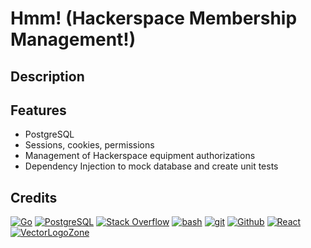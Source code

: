 # Hmm! (Hackerspace Membership Management!)

## Description


## Features

* PostgreSQL
* Sessions, cookies, permissions
* Management of Hackerspace equipment authorizations
* Dependency Injection to mock database and create unit tests


## Credits

[![Go](https://www.vectorlogo.zone/logos/golang/golang-ar21.svg)](https://golang.org/ "Golang")
[![PostgreSQL](https://www.vectorlogo.zone/logos/postgresql/postgresql-ar21.svg)](https://www.postgresql.org/ "PostgreSQL")
[![Stack Overflow](https://www.vectorlogo.zone/logos/stackoverflow/stackoverflow-ar21.svg)](https://stackoverflow.com/ "Stack Overflow")
[![bash](https://www.vectorlogo.zone/logos/gnu_bash/gnu_bash-ar21.svg)](https://www.gnu.org/software/bash/ "scripting")
[![git](https://www.vectorlogo.zone/logos/git-scm/git-scm-ar21.svg)](https://git-scm.com/ "Version control")
[![Github](https://www.vectorlogo.zone/logos/github/github-ar21.svg)](https://www.github.com/ "git hosting")
[![React](https://www.vectorlogo.zone/logos/reactjs/reactjs-ar21.svg)](https://reactjs.org/ "React")
[![VectorLogoZone](https://www.vectorlogo.zone/logos/vectorlogozone/vectorlogozone-ar21.svg)](https://www.vectorlogo.zone/ "VectorLogoZone")
